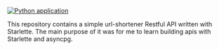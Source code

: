 [![Python application](https://github.com/Jakub3628800/url-shortener-starlette/actions/workflows/python-app.yml/badge.svg?branch=master)](https://github.com/Jakub3628800/url-shortener-starlette/actions/workflows/python-app.yml)

This repository contains a simple url-shortener Restful API written with Starlette. The main purpose of it was
for me to learn building apis with Starlette and asyncpg.